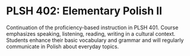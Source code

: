 # PLSH 402: Elementary Polish II

Continuation of the proficiency-based instruction in PLSH 401. Course emphasizes speaking, listening, reading, writing in a cultural context. Students enhance their basic vocabulary and grammar and will regularly communicate in Polish about everyday topics.